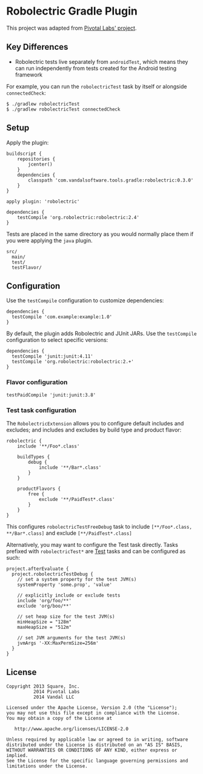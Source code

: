 Robolectric Gradle Plugin
=========================

This project was adapted from [Pivotal Labs' project](https://github.com/robolectric/robolectric-gradle-plugin).

## Key Differences

- Robolectric tests live separately from `androidTest`, which means they can run independently from tests created for the Android testing framework

For example, you can run the `robolectricTest` task by itself or alongside `connectedCheck`:

```
$ ./gradlew robolectricTest
$ ./gradlew robolectricTest connectedCheck
```

## Setup

Apply the plugin:

```
buildscript {
    repositories {
        jcenter()
    }
    dependencies {
        classpath 'com.vandalsoftware.tools.gradle:robolectric:0.3.0'
    }
}

apply plugin: 'robolectric'

dependencies {
    testCompile 'org.robolectric:robolectric:2.4'
}
```

Tests are placed in the same directory as you would normally place them if you were applying the `java` plugin.

```
src/
  main/
  test/
  testFlavor/
```

## Configuration

Use the `testCompile` configuration to customize dependencies:

```
dependencies {
  testCompile 'com.example:example:1.0'
}
```

By default, the plugin adds Robolectric and JUnit JARs. Use the `testCompile` configuration to select specific versions:

```
dependencies {
  testCompile 'junit:junit:4.11'
  testCompile 'org.robolectric:robolectric:2.+'
}
```

### Flavor configuration

```
testPaidCompile 'junit:junit:3.8'
```

### Test task configuration

The `RobolectricExtension` allows you to configure default includes and excludes; and includes and excludes by build type and product flavor:

```
robolectric {
    include '**/Foo*.class'
    
    buildTypes {
        debug {
            include '**/Bar*.class'
        }
    }
    
    productFlavors {
        free {
            exclude '**/PaidTest*.class'
        }
    }
}
```

This configures `robolectricTestFreeDebug` task to include `[**/Foo*.class, **/Bar*.class]` and exclude `[**/PaidTest*.class]`

Alternatively, you may want to configure the Test task directly. Tasks prefixed with `robolectricTest*` are [Test](http://www.gradle.org/docs/current/dsl/org.gradle.api.tasks.testing.Test.html) tasks and can be configured as such:

```
project.afterEvaluate {
  project.robolectricTestDebug {
    // set a system property for the test JVM(s)
    systemProperty 'some.prop', 'value'

    // explicitly include or exclude tests
    include 'org/foo/**'
    exclude 'org/boo/**'

    // set heap size for the test JVM(s)
    minHeapSize = "128m"
    maxHeapSize = "512m"

    // set JVM arguments for the test JVM(s)
    jvmArgs '-XX:MaxPermSize=256m'
  }
}
```

## License

    Copyright 2013 Square, Inc.
              2014 Pivotal Labs
              2014 Vandal LLC

    Licensed under the Apache License, Version 2.0 (the "License");
    you may not use this file except in compliance with the License.
    You may obtain a copy of the License at

       http://www.apache.org/licenses/LICENSE-2.0

    Unless required by applicable law or agreed to in writing, software
    distributed under the License is distributed on an "AS IS" BASIS,
    WITHOUT WARRANTIES OR CONDITIONS OF ANY KIND, either express or implied.
    See the License for the specific language governing permissions and
    limitations under the License.
